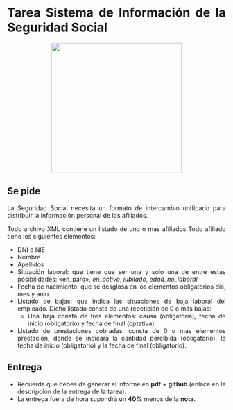 <div align="justify">

# Tarea Sistema de Información de la Seguridad Social


<div align="center">
  <img width="300px" src="https://static1.elcorreo.com/www/multimedia/201911/25/media/cortadas/carta-sms-seguridad-social-vida-laboral-2017-2018-2019-kIaG-U907937571379IF-624x385@El%20Correo.png">
</div>


## Se pide

  La Seguridad Social necesita un formato de intercambio unificado para distribuir la información personal de los afiliados.

  Todo archivo XML contiene un listado de uno o mas afiliados
  Todo afiliado tiene los siguientes elementos:
  - DNI o NIE
  - Nombre
  - Apellidos
  - Situación laboral: que tiene que ser una y solo una de entre estas posibilidades: «en_paro», _en_activo_, _jubilado_, _edad_no_laboral_
  - Fecha de nacimiento: que se desglosa en los elementos obligatorios día, mes y anio.
  - Listado de bajas: que indica las situaciones de baja laboral del empleado. Dicho listado consta de una repetición de 0 o más bajas:
    - Una baja consta de tres elementos: causa (obligatoria), fecha de inicio (obligatorio) y fecha de final (optativa),
  - Listado de prestaciones cobradas: consta de 0 o más elementos prestación, donde se indicará la cantidad percibida (obligatorio), la fecha de inicio (obligatorio) y la fecha de final (obligatorio).

## Entrega

  - Recuerda que debes de generar el informe en __pdf__ + __github__ (enlace en la descripción de la entrega de la tarea).
  - La entrega fuera de hora supondrá un __40%__ menos de la __nota__.
